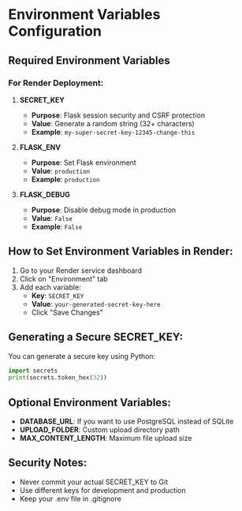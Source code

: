 # Environment Variables Configuration

## Required Environment Variables

### For Render Deployment:

1. **SECRET_KEY**
   - **Purpose**: Flask session security and CSRF protection
   - **Value**: Generate a random string (32+ characters)
   - **Example**: `my-super-secret-key-12345-change-this`

2. **FLASK_ENV**
   - **Purpose**: Set Flask environment
   - **Value**: `production`
   - **Example**: `production`

3. **FLASK_DEBUG**
   - **Purpose**: Disable debug mode in production
   - **Value**: `False`
   - **Example**: `False`

## How to Set Environment Variables in Render:

1. Go to your Render service dashboard
2. Click on "Environment" tab
3. Add each variable:
   - **Key**: `SECRET_KEY`
   - **Value**: `your-generated-secret-key-here`
   - Click "Save Changes"

## Generating a Secure SECRET_KEY:

You can generate a secure key using Python:
```python
import secrets
print(secrets.token_hex(32))
```

## Optional Environment Variables:

- **DATABASE_URL**: If you want to use PostgreSQL instead of SQLite
- **UPLOAD_FOLDER**: Custom upload directory path
- **MAX_CONTENT_LENGTH**: Maximum file upload size

## Security Notes:

- Never commit your actual SECRET_KEY to Git
- Use different keys for development and production
- Keep your .env file in .gitignore 